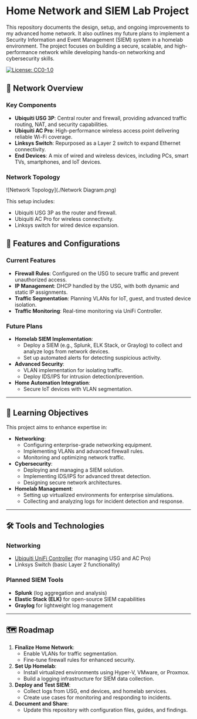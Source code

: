 # Home Network and SIEM Lab Project
This repository documents the design, setup, and ongoing improvements to my advanced home network. It also outlines my future plans to implement a Security Information and Event Management (SIEM) system in a homelab environment. The project focuses on building a secure, scalable, and high-performance network while developing hands-on networking and cybersecurity skills.

[![License: CC0-1.0](https://img.shields.io/badge/License-CC0%201.0-lightgrey.svg)](http://creativecommons.org/publicdomain/zero/1.0/)

## 📡 Network Overview

### **Key Components**
- **Ubiquiti USG 3P**: Central router and firewall, providing advanced traffic routing, NAT, and security capabilities.
- **Ubiquiti AC Pro**: High-performance wireless access point delivering reliable Wi-Fi coverage.
- **Linksys Switch**: Repurposed as a Layer 2 switch to expand Ethernet connectivity.
- **End Devices**: A mix of wired and wireless devices, including PCs, smart TVs, smartphones, and IoT devices.

### **Network Topology**

![Network Topology](./Network Diagram.png)

This setup includes:
- Ubiquiti USG 3P as the router and firewall.
- Ubiquiti AC Pro for wireless connectivity.
- Linksys switch for wired device expansion.

## 🔧 Features and Configurations

### **Current Features**
- **Firewall Rules**: Configured on the USG to secure traffic and prevent unauthorized access.
- **IP Management**: DHCP handled by the USG, with both dynamic and static IP assignments.
- **Traffic Segmentation**: Planning VLANs for IoT, guest, and trusted device isolation.
- **Traffic Monitoring**: Real-time monitoring via UniFi Controller.

### **Future Plans**
- **Homelab SIEM Implementation**:
  - Deploy a SIEM (e.g., Splunk, ELK Stack, or Graylog) to collect and analyze logs from network devices.
  - Set up automated alerts for detecting suspicious activity.
- **Advanced Security**:
  - VLAN implementation for isolating traffic.
  - Deploy IDS/IPS for intrusion detection/prevention.
- **Home Automation Integration**:
  - Secure IoT devices with VLAN segmentation.

---

## 🎯 Learning Objectives

This project aims to enhance expertise in:
- **Networking**:
  - Configuring enterprise-grade networking equipment.
  - Implementing VLANs and advanced firewall rules.
  - Monitoring and optimizing network traffic.
- **Cybersecurity**:
  - Deploying and managing a SIEM solution.
  - Implementing IDS/IPS for advanced threat detection.
  - Designing secure network architectures.
- **Homelab Management**:
  - Setting up virtualized environments for enterprise simulations.
  - Collecting and analyzing logs for incident detection and response.

---

## 🛠️ Tools and Technologies

### **Networking**
- [Ubiquiti UniFi Controller](https://ui.com/) (for managing USG and AC Pro)
- Linksys Switch (basic Layer 2 functionality)

### **Planned SIEM Tools**
- **Splunk** (log aggregation and analysis)
- **Elastic Stack (ELK)** for open-source SIEM capabilities
- **Graylog** for lightweight log management

---

## 🗺️ Roadmap

1. **Finalize Home Network**:
   - Enable VLANs for traffic segmentation.
   - Fine-tune firewall rules for enhanced security.
2. **Set Up Homelab**:
   - Install virtualized environments using Hyper-V, VMware, or Proxmox.
   - Build a logging infrastructure for SIEM data collection.
3. **Deploy and Test SIEM**:
   - Collect logs from USG, end devices, and homelab services.
   - Create use cases for monitoring and responding to incidents.
4. **Document and Share**:
   - Update this repository with configuration files, guides, and findings.
